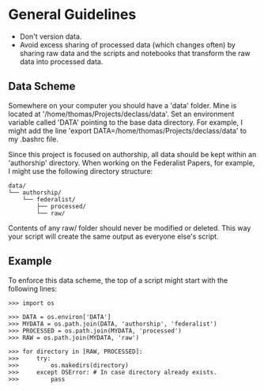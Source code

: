 General Guidelines
==================

* Don't version data.
* Avoid excess sharing of processed data (which changes often) by sharing raw
  data and the scripts and notebooks that transform the raw data into processed
  data.

Data Scheme
-----------

Somewhere on your computer you should have a 'data' folder. Mine is located at
'/home/thomas/Projects/declass/data'. Set an environment variable called 'DATA'
pointing to the base data directory. For example, I might add the line 'export
DATA=/home/thomas/Projects/declass/data' to my .bashrc file.

Since this project is focused on authorship, all data should be kept within an
'authorship' directory. When working on the Federalist Papers, for example, I
might use the following directory structure:

```
data/
└── authorship/
    └── federalist/
        ├── processed/
        └── raw/
```

Contents of any raw/ folder should never be modified or deleted. This way
your script will create the same output as everyone else's script.

Example
-------

To enforce this data scheme, the top of a script might start with the following
lines:

```
>>> import os

>>> DATA = os.environ['DATA']
>>> MYDATA = os.path.join(DATA, 'authorship', 'federalist')
>>> PROCESSED = os.path.join(MYDATA, 'processed')
>>> RAW = os.path.join(MYDATA, 'raw')

>>> for directory in [RAW, PROCESSED]:
>>>     try:
>>>         os.makedirs(directory)
>>>     except OSError: # In case directory already exists.
>>>         pass
```
